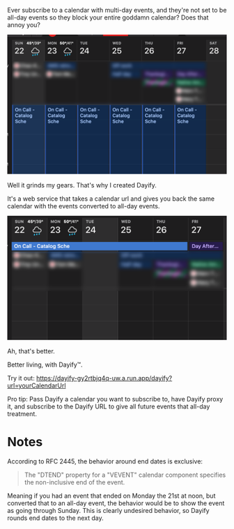 Ever subscribe to a calendar with multi-day events, and they're not set to be all-day events
so they block your entire goddamn calendar? Does that annoy you?

![](/docs/img/screenshot.png)

Well it grinds my gears. That's why I created Dayify.

It's a web service that takes a calendar url and 
gives you back the same calendar with the events
converted to all-day events.

![](/docs/img/screenshot-after.png)

Ah, that's better. 

Better living, with Dayify™.

Try it out: 
https://dayify-gy2rtbjq4q-uw.a.run.app/dayify?url=yourCalendarUrl

Pro tip: Pass Dayify a calendar you want to subscribe to, have Dayify proxy it, and subscribe to the Dayify URL to give all future events that all-day treatment.

# Notes

According to RFC 2445, the behavior around end dates is exclusive:

> The "DTEND" property for a "VEVENT" calendar component specifies the non-inclusive end of the event.

Meaning if you had an event that ended on Monday the 21st at noon, but converted that to an all-day event,
the behavior would be to show the event as going through Sunday. This is clearly undesired behavior,
so Dayify rounds end dates to the next day.
